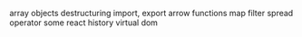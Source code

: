 array
objects
destructuring
import, export
arrow functions
map
filter
spread operator
some react history
virtual dom